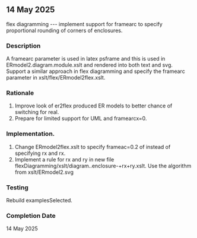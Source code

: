 
## 14 May 2025
flex diagramming --- implement support for framearc to specify proportional rounding of corners of enclosures.

### Description
A framearc parameter is used in latex psframe and this is used in ERmodel2.diagram.module.xslt and rendered into both text and svg.
Support a similar approach in flex diagramming and specify the framearc parameter in xslt/flex/ERmodel2flex.xslt.

### Rationale
1. Improve look of er2flex produced ER models to better chance of switching for real.
2. Prepare for limited support for UML and framearcx=0. 
### Implementation.
1. Change ERmodel2flex.xslt to specify frameac=0.2 of instead of specifying rx and rx.
2. Implement a rule for rx and ry in new file flexDiagramming/xslt/diagram..enclosure-+rx+ry.xslt.
Use the algorithm from xslt/ERmodel2.svg

### Testing
Rebuild examplesSelected.

### Completion Date 
14 May 2025 

